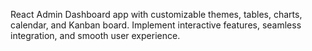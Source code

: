  React Admin Dashboard app with customizable themes, tables, charts, calendar, and Kanban board. Implement interactive features, seamless integration, and smooth user experience.
